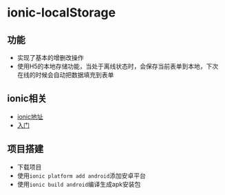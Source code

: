 # ionic-localStorage

## 功能
* 实现了基本的增删改操作
* 使用H5的本地存储功能，当处于离线状态时，会保存当前表单到本地，下次在线的时候会自动把数据填充到表单

## ionic相关
* [ionic地址](http://ionicframework.com/ "ionic官方网站")
* [入门](http://ionicframework.com/getting-started "入门教程")

## 项目搭建
* 下载项目
* 使用```ionic platform add android```添加安卓平台
* 使用```ionic build android```编译生成apk安装包


